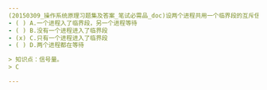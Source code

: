 ```yaml
---
(20150309_操作系统原理习题集及答案_笔试必需品_doc)设两个进程共用一个临界段的互斥信号量mutex，当mutex=0时表示：﹎﹎﹎﹎。
- ( ) A.一个进程入了临界段，另一个进程等待 
- ( ) B.没有一个进程进入了临界段 
- (x) C.只有一个进程进入了临界段 
- ( ) D.两个进程都在等待

> 知识点：信号量。
> C

---
```

